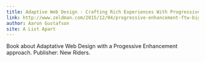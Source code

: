 ```yaml
---
title: Adaptive Web Design - Crafting Rich Experiences With Progressive Enhancement
link: http://www.zeldman.com/2015/12/04/progressive-enhancement-ftw-bigwebshow/
author: Aaron Gustafson
site: A List Apart
---
```


Book about Adaptative Web Design with a Progessive Enhancement approach. Publisher: New Riders.